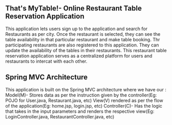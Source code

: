 That's MyTable!- Online Restaurant Table Reservation Application
----------------------------------------------------------------

This application lets users sign up to the application and search for Restaurants as per city. 
Once the restaurant is selected, they can see the table availability in that particular restaurant and make  table booking.
Thr participating restaurants are also registered to this application. 
They can update the availability of the tables in their restaurants.
This restaurant table reservation application serves as a centralized platform for users and restaurants to intercat with each other.


Spring MVC Architecture
-------------------------------------------------------------------
This application is built on the Spring MVC architecture where we have our :
Model(M)- Stores data as per the instruction given by the controller(Eg: POJO for User.java, Restaurant.java, etc)
View(V) rendered as per the flow of the application(Eg: home.jsp, login.jsp, etc)
Controller(C)- Has the logic that takes in the input parameters and renders the respective view(Eg: LoginController.java,                                  RestaurantController.java, etc)

